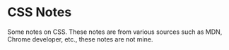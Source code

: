 # CSS Notes
Some notes on CSS. These notes are from various sources such as
MDN, Chrome developer, etc., these notes are not mine.

